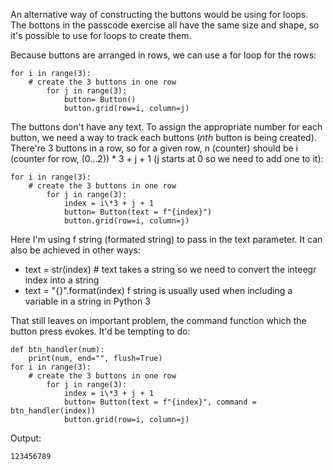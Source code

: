 An alternative way of constructing the buttons would be using for loops. The bottons in the passcode exercise all have the same size and shape, so it's possible to use for loops to create them.

Because buttons are arranged in rows, we can use a for loop for the rows:

	for i in range(3):
		# create the 3 buttons in one row
			for j in range(3):
				button= Button()
				button.grid(row=i, column=j)

The buttons don't have any text. To assign the appropriate number for each button, we need a way to track each buttons (*nth* button is being created). There're 3 buttons in a row, so for a given row, n (counter) should be i (counter for row, (0...2)) \* 3 + j + 1 (j starts at 0 so we need to add one to it):

	for i in range(3):
		# create the 3 buttons in one row
			for j in range(3):
				index = i\*3 + j + 1 
				button= Button(text = f"{index}")
				button.grid(row=i, column=j)

Here I'm using f string (formated string) to pass in the text parameter. It can also be achieved in other ways:
* text = str(index) # text takes a string so we need to convert the inteegr index into a string
* text = "{}".format(index)
f string is usually used when including a variable in a string in Python 3

That still leaves on important problem, the command function which the button press evokes. It'd be tempting to do:

	def btn_handler(num):
		print(num, end="", flush=True)
	for i in range(3):
		# create the 3 buttons in one row
			for j in range(3):
				index = i\*3 + j + 1 
				button= Button(text = f"{index}", command = btn_handler(index))
				button.grid(row=i, column=j)

Output:

	123456789